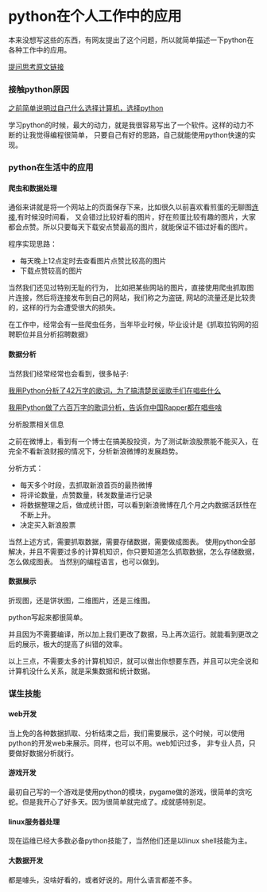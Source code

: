 # python在个人工作中的应用

本来没想写这些的东西，有网友提出了这个问题，所以就简单描述一下python在各种工作中的应用。

[提问思考原文链接](https://github.com/program-in-chinese/overview/issues/20#issuecomment-338254716)

###  接触python原因

[之前简单说明过自己什么选择计算机，选择python](http://www.22too.com/blog/study_python_web_chapter_1)

学习python的时候，最大的动力，就是我很容易写出了一个软件。这样的动力不断的让我觉得编程很简单，
只要自己有好的思路，自己就能使用python快速的实现。

###  python在生活中的应用


####  爬虫和数据处理

通俗来讲就是将一个网站上的页面保存下来，比如很久以前喜欢看煎蛋的无聊图[连接](https://jandan.net/pic),有时候没时间看，
又会错过比较好看的图片，好在煎蛋比较有趣的图片，大家都会点赞。所以只要每天下载安点赞最高的图片，就能保证不错过好看的图片。

程序实现思路：

* 每天晚上12点定时去查看图片点赞比较高的图片
* 下载点赞较高的图片

当然我们还见过特别无耻的行为， 比如把某些网站的图片，直接使用爬虫抓取图片连接，然后将连接发布到自己的网站，我们称之为盗链,
网站的流量还是比较贵的，这样的行为会遭受很大的损失。



在工作中，经常会有一些爬虫任务，当年毕业时候，毕业设计是《抓取拉钩网的招聘职位并且分析招聘数据》


#### 数据分析

当然我们经常经常也会看到，很多帖子:

[我用Python分析了42万字的歌词，为了搞清楚民谣歌手们在唱些什么](https://zhuanlan.zhihu.com/p/25430454)

[我用Python做了六百万字的歌词分析，告诉你中国Rapper都在唱些啥](http://wemedia.ifeng.com/25046178/wemedia.shtml)

分析股票相关信息

之前在微博上，看到有一个博士在搞美股投资，为了测试新浪股票能不能买入，在完全不看新浪财报的情况下，分析新浪微博的发展趋势。

分析方式：
* 每天多个时段，去抓取新浪首页的最热微博
* 将评论数量，点赞数量，转发数量进行记录
* 将数据整理之后，做成统计图，可以看到新浪微博在几个月之内数据活跃性在不断上升。
* 决定买入新浪股票

当然上述方式，需要抓取数据，需要存储数据，需要做成图表。
使用python全部解决，并且不需要过多的计算机知识，你只要知道怎么抓取数据，怎么存储数据，怎么做成图表。
当然别的编程语言，也可以做到。


####  数据展示

折现图，还是饼状图，二维图片，还是三维图。

python写起来都很简单。

并且因为不需要编译，所以加上我们更改了数据，马上再次运行。就能看到更改之后的展示，极大的提高了纠错的效率。

以上三点，不需要太多的计算机知识，就可以做出你想要东西，并且可以完全说和计算机没什么关系，就是采集数据和统计数据。


### 谋生技能

####  web开发

当上免的各种数据抓取、分析结束之后，我们需要展示，这个时候，可以使用python的开发web来展示。同样，也可以不用。web知识过多，
非专业人员，只要做好数据分析就行。

####  游戏开发

最初自己写的一个游戏是使用python的模块，pygame做的游戏，很简单的贪吃蛇。但是我开心了好多天。因为很简单就完成了。成就感特别足。

#### linux服务器处理

现在运维已经大多数必备python技能了，当然他们还是以linux shell技能为主。

#### 大数据开发

都是噱头，没啥好看的，或者好说的。用什么语言都差不多。

